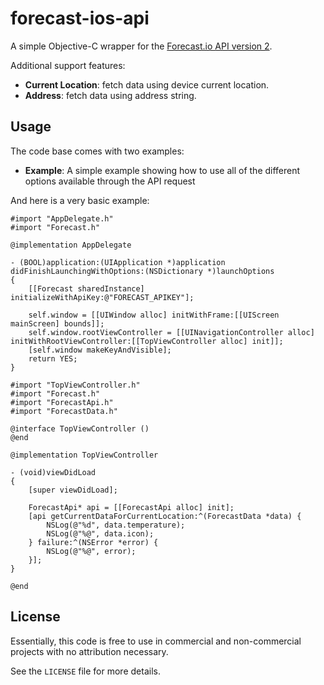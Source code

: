 forecast-ios-api
================

A simple Objective-C wrapper for the [Forecast.io API version 2](https://developer.forecast.io/docs/v2).

Additional support features:
* **Current Location**: fetch data using device current location.
* **Address**: fetch data using address string.

## Usage ##

The code base comes with two examples:
* **Example**: A simple example showing how to use all of the different options available through the API request

And here is a very basic example:

```objc
#import "AppDelegate.h"
#import "Forecast.h"

@implementation AppDelegate

- (BOOL)application:(UIApplication *)application didFinishLaunchingWithOptions:(NSDictionary *)launchOptions
{
	[[Forecast sharedInstance] initializeWithApiKey:@"FORECAST_APIKEY"];

	self.window = [[UIWindow alloc] initWithFrame:[[UIScreen mainScreen] bounds]];
	self.window.rootViewController = [[UINavigationController alloc] initWithRootViewController:[[TopViewController alloc] init]];
	[self.window makeKeyAndVisible];
	return YES;
}
```

```objc
#import "TopViewController.h"
#import "Forecast.h"
#import "ForecastApi.h"
#import "ForecastData.h"

@interface TopViewController ()
@end

@implementation TopViewController

- (void)viewDidLoad
{
    [super viewDidLoad];

	ForecastApi* api = [[ForecastApi alloc] init];
	[api getCurrentDataForCurrentLocation:^(ForecastData *data) {
		NSLog(@"%d", data.temperature);
		NSLog(@"%@", data.icon);
	} failure:^(NSError *error) {
		NSLog(@"%@", error);
	}];
}

@end
```

## License ##

Essentially, this code is free to use in commercial and non-commercial projects with no attribution necessary.

See the `LICENSE` file for more details.
